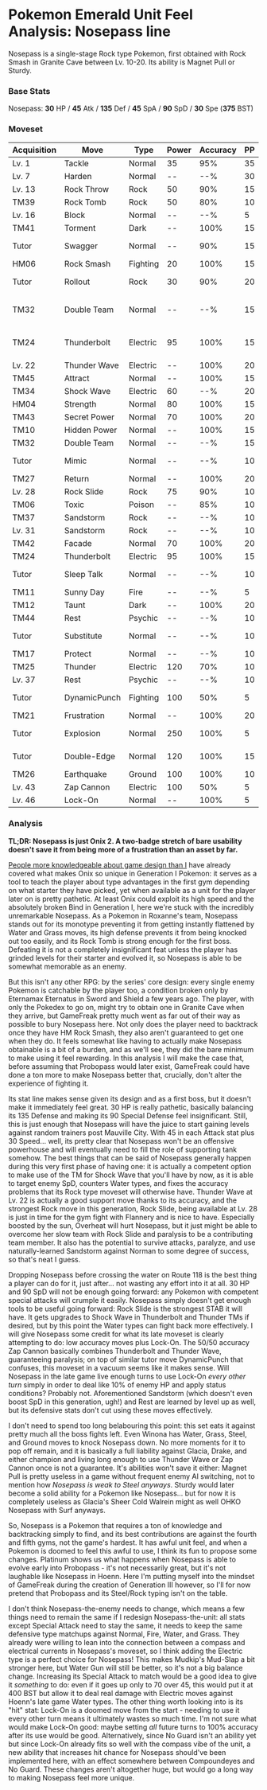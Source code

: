 # Pokemon Emerald Unit Feel Analysis: Nosepass line

Nosepass is a single-stage Rock type Pokemon, first obtained with Rock Smash in Granite Cave between Lv. 10-20. Its ability is Magnet Pull or Sturdy.

### Base Stats

Nosepass: **30** HP / **45** Atk / **135** Def / **45** SpA / **90** SpD / **30** Spe (**375** BST)

### Moveset

| Acquisition | Move         | Type     | Power | Accuracy | PP | Notes              |
|-------------|--------------|----------|-------|----------|----|--------------------|
| Lv. 1       | Tackle       | Normal   | 35    | 95%      | 35 |                    |
| Lv. 7       | Harden       | Normal   | --    | --%      | 30 |                    |
| Lv. 13      | Rock Throw   | Rock     | 50    | 90%      | 15 |                    |
| TM39        | Rock Tomb    | Rock     | 50    | 80%      | 10 |                    |
| Lv. 16      | Block        | Normal   | --    | --%      | 5  |                    |
| TM41        | Torment      | Dark     | --    | 100%     | 15 |                    |
| Tutor       | Swagger      | Normal   | --    | 90%      | 15 | Emerald only       |
| HM06        | Rock Smash   | Fighting | 20    | 100%     | 15 |                    |
| Tutor       | Rollout      | Rock     | 30    | 90%      | 20 | Emerald only       |
| TM32        | Double Team  | Normal   | --    | --%      | 15 | Buy at Game Corner |
| TM24        | Thunderbolt  | Electric | 95    | 100%     | 15 | Buy at Game Corner |
| Lv. 22      | Thunder Wave | Electric | --    | 100%     | 20 |                    |
| TM45        | Attract      | Normal   | --    | 100%     | 15 |                    |
| TM34        | Shock Wave   | Electric | 60    | --%      | 20 |                    |
| HM04        | Strength     | Normal   | 80    | 100%     | 15 |                    |
| TM43        | Secret Power | Normal   | 70    | 100%     | 20 |                    |
| TM10        | Hidden Power | Normal   | --    | 100%     | 15 |                    |
| TM32        | Double Team  | Normal   | --    | --%      | 15 |                    |
| Tutor       | Mimic        | Normal   | --    | --%      | 10 | Emerald only       |
| TM27        | Return       | Normal   | --    | 100%     | 20 |                    |
| Lv. 28      | Rock Slide   | Rock     | 75    | 90%      | 10 |                    |
| TM06        | Toxic        | Poison   | --    | 85%      | 10 |                    |
| TM37        | Sandstorm    | Rock     | --    | --%      | 10 |                    |
| Lv. 31      | Sandstorm    | Rock     | --    | --%      | 10 |                    |
| TM42        | Facade       | Normal   | 70    | 100%     | 20 |                    |
| TM24        | Thunderbolt  | Electric | 95    | 100%     | 15 |                    |
| Tutor       | Sleep Talk   | Normal   | --    | --%      | 10 | Emerald only       |
| TM11        | Sunny Day    | Fire     | --    | --%      | 5  |                    |
| TM12        | Taunt        | Dark     | --    | 100%     | 20 |                    |
| TM44        | Rest         | Psychic  | --    | --%      | 10 |                    |
| Tutor       | Substitute   | Normal   | --    | --%      | 10 | Emerald only       |
| TM17        | Protect      | Normal   | --    | --%      | 10 |                    |
| TM25        | Thunder      | Electric | 120   | 70%      | 10 |                    |
| Lv. 37      | Rest         | Psychic  | --    | --%      | 10 |                    |
| Tutor       | DynamicPunch | Fighting | 100   | 50%      | 5  | Emerald only       |
| TM21        | Frustration  | Normal   | --    | 100%     | 20 |                    |
| Tutor       | Explosion    | Normal   | 250   | 100%     | 5  | Emerald only       |
| Tutor       | Double-Edge  | Normal   | 120   | 100%     | 15 | Emerald only       |
| TM26        | Earthquake   | Ground   | 100   | 100%     | 10 |                    |
| Lv. 43      | Zap Cannon   | Electric | 100   | 50%      | 5  |                    |
| Lv. 46      | Lock-On      | Normal   | --    | 100%     | 5  |                    |

### Analysis

**TL;DR: Nosepass is just Onix 2. A two-badge stretch of bare usability doesn't save it from being more of a frustration than an asset by far.**

[People more knowledgeable about game design than I](https://www.youtube.com/watch?v=w3mVb4sTE7U) have already covered what makes Onix so unique in Generation I Pokemon: it serves as a tool to teach the player about type advantages in the first gym depending on what starter they have picked, yet when available as a unit for the player later on is pretty pathetic. At least Onix could exploit its high speed and the absolutely broken Bind in Generation I, here we're stuck with the incredibly unremarkable Nosepass. As a Pokemon in Roxanne's team, Nosepass stands out for its monotype preventing it from getting instantly flattened by Water and Grass moves, its high defense prevents it from being knocked out too easily, and its Rock Tomb is strong enough for the first boss. Defeating it is not a completely insignificant feat unless the player has grinded levels for their starter and evolved it, so Nosepass is able to be somewhat memorable as an enemy. 

But this isn't any other RPG: by the series' core design: every single enemy Pokemon is catchable by the player too, a condition broken only by Eternamax Eternatus in Sword and Shield a few years ago. The player, with only the Pokedex to go on, might try to obtain one in Granite Cave when they arrive, but GameFreak pretty much went as far out of their way as possible to bury Nosepass here. Not only does the player need to backtrack once they have HM Rock Smash, they also aren't guaranteed to get one when they do. It feels somewhat like having to actually make Nosepass obtainable is a bit of a burden, and as we'll see, they did the bare minimum to make using it feel rewarding. In this analysis I will make the case that, before assuming that Probopass would later exist, GameFreak could have done a ton more to make Nosepass better that, crucially, don't alter the experience of fighting it.

Its stat line makes sense given its design and as a first boss, but it doesn't make it immediately feel great. 30 HP is really pathetic, basically balancing its 135 Defense and making its 90 Special Defense feel insignificant. Still, this is just enough that Nosepass will have the juice to start gaining levels against random trainers post Mauville City. With 45 in each Attack stat plus 30 Speed... well, its pretty clear that Nosepass won't be an offensive powerhouse and will eventually need to fill the role of supporting tank somehow. The best things that can be said of Nosepass generally happen during this very first phase of having one: it is actually a competent option to make use of the TM for Shock Wave that you'll have by now, as it is able to target enemy SpD, counters Water types, and fixes the accuracy problems that its Rock type moveset will otherwise have. Thunder Wave at Lv. 22 is actually a good support move thanks to its accuracy, and the strongest Rock move in this generation, Rock Slide, being available at Lv. 28 is just in time for the gym fight with Flannery and is nice to have. Especially boosted by the sun, Overheat will hurt Nosepass, but it just might be able to overcome her slow team with Rock Slide and paralysis to be a contributing team member. It also has the potential to survive attacks, paralyze, and use naturally-learned Sandstorm against Norman to some degree of success, so that's neat I guess.

Dropping Nosepass before crossing the water on Route 118 is the best thing a player can do for it, just after... not wasting any effort into it at all. 30 HP and 90 SpD will not be enough going forward: any Pokemon with competent special attacks will crumple it easily. Nosepass simply doesn't get enough tools to be useful going forward: Rock Slide is the strongest STAB it will have. It gets upgrades to Shock Wave in Thunderbolt and Thunder TMs if desired, but by this point the Water types can fight back more effectively. I will give Nosepass some credit for what its late moveset is clearly attempting to do: low accuracy moves plus Lock-On. The 50/50 accuracy Zap Cannon basically combines Thunderbolt and Thunder Wave, guaranteeing paralysis; on top of similar tutor move DynamicPunch that confuses, this moveset in a vacuum seems like it makes sense. Will Nosepass in the late game live enough turns to use Lock-On _every other turn_ simply in order to deal like 10% of enemy HP and apply status conditions? Probably not. Aforementioned Sandstorm (which doesn't even boost SpD in this generation, ugh!) and Rest are learned by level up as well, but its defensive stats don't cut using these moves effectively.

I don't need to spend too long belabouring this point: this set eats it against pretty much all the boss fights left. Even Winona has Water, Grass, Steel, and Ground moves to knock Nosepass down. No more moments for it to pop off remain, and it is basically a full liability against Glacia, Drake, and either champion and living long enough to use Thunder Wave or Zap Cannon once is not a guarantee. It's abilities won't save it either: Magnet Pull is pretty useless in a game without frequent enemy AI switching, not to mention how _Nosepass is weak to Steel anyways_. Sturdy would later become a solid ability for a Pokemon like Nosepass... but for now it is completely useless as Glacia's Sheer Cold Walrein might as well OHKO Nosepass with Surf anyways.

So, Nosepass is a Pokemon that requires a ton of knowledge and backtracking simply to find, and its best contributions are against the fourth and fifth gyms, not the game's hardest. It has awful unit feel, and when a Pokemon is doomed to feel this awful to use, I think its fun to propose some changes. Platinum shows us what happens when Nosepass is able to evolve early into Probopass - it's not necessarily great, but it's not laughable like Nosepass in Hoenn. Here I'm putting myself into the mindset of GameFreak during the creation of Generation III however, so I'll for now pretend that Probopass and its Steel/Rock typing isn't on the table. 

I don't think Nosepass-the-enemy needs to change, which means a few things need to remain the same if I redesign Nosepass-the-unit: all stats except Special Attack need to stay the same, it needs to keep the same defensive type matchups against Normal, Fire, Water, and Grass. They already were willing to lean into the connection between a compass and electrical currents in Nosepass's moveset, so I think adding the Electric type is a perfect choice for Nosepass! This makes Mudkip's Mud-Slap a bit stronger here, but Water Gun will still be better, so it's not a big balance change. Increasing its Special Attack to match would be a good idea to give it _something_ to do: even if it goes up only to 70 over 45, this would put it at 400 BST but allow it to deal real damage with Electric moves against Hoenn's late game Water types. The other thing worth looking into is its "hit" stat: Lock-On is a doomed move from the start - needing to use it every other turn means it ultimately wastes so much time. I'm not sure what would make Lock-On good: maybe setting _all_ future turns to 100% accuracy after its use would be good. Alternatively, since No Guard isn't an ability yet but since Lock-On already fits so well with the compass vibe of the unit, a new ability that increases hit chance for Nosepass should've been implemented here, with an effect somewhere between Compoundeyes and No Guard. These changes aren't altogether huge, but would go a long way to making Nosepass feel more unique.